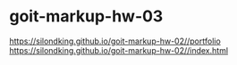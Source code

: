 # goit-markup-hw-03

https://silondking.github.io/goit-markup-hw-02//portfolio
https://silondking.github.io/goit-markup-hw-02//index.html
